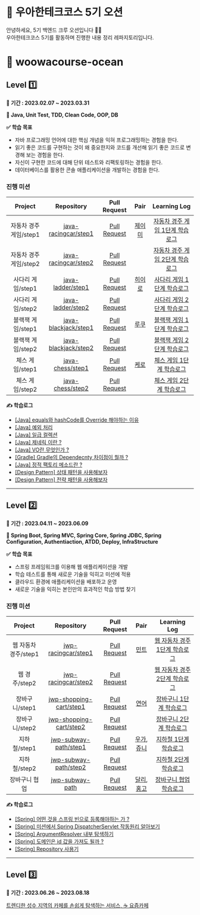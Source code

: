 # 🌟 우아한테크코스 5기 오션
안녕하세요, 5기 백엔드 크루 오션입니다 🌊🌊 \
우아한테크코스 5기를 활동하며 진행한 내용 정리 레파지토리입니다.
<br>

# 🚀 woowacourse-ocean
## Level 1️⃣
**📆 기간 : 2023.02.07 ~ 2023.03.31**

**📖 Java, Unit Test, TDD, Clean Code, OOP, DB**

**✅ 학습 목표**
- 자바 프로그래밍 언어에 대한 핵심 개념을 익혀 프로그래밍하는 경험을 한다.
- 읽기 좋은 코드를 구현하는 것이 왜 중요한지와 코드를 개선해 읽기 좋은 코드로 변경해 보는 경험을 한다.
- 자신이 구현한 코드에 대해 단위 테스트와 리팩토링하는 경험을 한다.
- 데이터베이스를 활용한 콘솔 애플리케이션을 개발하는 경험을 한다.
### 진행 미션
|Project |Repository |Pull Request |Pair |Learning Log|
|:------:|:---------:|:-----------:|:---:|:----------:|
|자동차 경주 게임/step1|[java-racingcar/step1](https://github.com/donghae-kim/java-racingcar/tree/step1)|[Pull Request](https://github.com/woowacourse/java-racingcar/pull/509)|[제이미](https://github.com/JJ503)|[자동차 경주 게임 1단계 학습로그](https://eastc.tistory.com/entry/우아한-테크코스-5기-자동차-경주-1단계-학습-로그)|
|자동차 경주 게임/step2|[java-racingcar/step2](https://github.com/donghae-kim/java-racingcar/tree/step2)|[Pull Request](https://github.com/woowacourse/java-racingcar/pull/556)||[자동차 경주 게임 2단계 학습로그](https://eastc.tistory.com/entry/우아한-테크코스-5기-자동차-경주-2단계-학습-로그)
|사다리 게임/step1|[java-ladder/step1](https://github.com/donghae-kim/java-ladder/tree/step1)|[Pull Request](https://github.com/woowacourse/java-ladder/pull/72)|[히이로](https://github.com/MoonJeWoong)|[사다리 게임 1단계 학습로그](https://eastc.tistory.com/entry/우아한-테크코스-5기-사다리-타기-1단계-학습-로그)
|사다리 게임/step2|[java-ladder/step2](https://github.com/donghae-kim/java-ladder/tree/step2)|[Pull Request](https://github.com/woowacourse/java-ladder/pull/176)||[사다리 게임 2단계 학습로그](https://eastc.tistory.com/entry/우아한-테크코스-5기-사다리-타기-1단계-학습-로그-1)
|블랙잭 게임/step1|[java-blackjack/step1](https://github.com/donghae-kim/java-blackjack/tree/step1)|[Pull Request](https://github.com/woowacourse/java-blackjack/pull/417)|[루쿠](https://github.com/aiaiaiai1)|[블랙잭 게임 1단계 학습로그](https://eastc.tistory.com/entry/우아한-테크코스-5기-블랙잭-1단계-학습-로그)
|블랙잭 게임/step2|[java-blackjack/step2](https://github.com/donghae-kim/java-blackjack/tree/step2)|[Pull Request](https://github.com/woowacourse/java-blackjack/pull/501)||[블랙잭 게임 2단계 학습로그](https://eastc.tistory.com/entry/우아한-테크코스-5기-블랙잭-2단계-학습-로그)
|체스 게임/step1|[java-chess/step1](https://github.com/donghae-kim/java-chess/tree/step1)|[Pull Request](https://github.com/woowacourse/java-chess/pull/481)|[케로](https://github.com/jyeost)|[체스 게임 1단계 학습로그](https://eastc.tistory.com/entry/우아한-테크코스-5기-체스-1단계-학습-로그)
|체스 게임/step2|[java-chess/step2](https://github.com/donghae-kim/java-chess/tree/step2)|[Pull Request](https://github.com/woowacourse/java-chess/pull/549)||[체스 게임 2단계 학습로그](https://eastc.tistory.com/entry/우아한테크코스-5기-체스-2단계-학습-로그)

**✍️ 학습로그**
- [[Java] equals와 hashCode를 Override 해야하는 이유](https://eastc.tistory.com/entry/JAVA-equals와-hashCode를-재정의-해야하는-이유)
- [[Java] 예외 처리](https://eastc.tistory.com/entry/JAVA-예외-처리)
- [[Java] 일급 컬렉션](https://eastc.tistory.com/entry/JAVA-일급-컬렉션)
- [[Java] 제네릭 이란 ?](https://eastc.tistory.com/entry/JAVA-제네릭-Generic)
- [[Java] VO란 무엇인가 ?](https://eastc.tistory.com/entry/JAVA-VOValue-Object-란-무엇인가)
- [[Gradle] Gradle의 Dependecnty 차이점이 뭘까 ?](https://eastc.tistory.com/entry/Gradle-dependency-차이점-CompileOnly-RuntimeOnly-api-implementation)
- [[Java] 정적 팩토리 메소드란 ?](https://eastc.tistory.com/entry/JAVA-정적-팩토리-메소드)
- [[Design Pattern] 상태 패턴을 사용해보자](https://eastc.tistory.com/entry/디자인-패턴-상태-패턴)
- [[Design Pattern] 전략 패턴을 사용해보자](https://eastc.tistory.com/entry/디자인-패턴-전략-패턴)

---
## Level 2️⃣
**📆 기간 : 2023.04.11 ~ 2023.06.09**

**📖 Spring Boot, Spring MVC, Spring Core, Spring JDBC, Spring Configuration, Authentiaction, ATDD, Deploy, InfraStructure**

**✅ 학습 목표**
- 스프링 프레임워크를 이용해 웹 애플리케이션을 개발
- 학습 테스트를 통해 새로운 기술을 익히고 미션에 적용
- 클라우드 환경에 애플리케이션을 배포하고 운영
- 새로운 기술을 익히는 본인만의 효과적인 학습 방법 찾기

### 진행 미션
|Project |Repository |Pull Request |Pair |Learning Log|
|:------:|:---------:|:-----------:|:---:|:----------:|
|웹 자동차 경주/step1|[jwp-racingcar/step1](https://github.com/donghae-kim/jwp-racingcar/tree/step1)|[Pull Request](https://github.com/woowacourse/jwp-racingcar/pull/52)|[민트](https://github.com/yujamint)|[웹 자동차 경주 1단계 학습로그](https://eastc.tistory.com/entry/우아한테크코스-5기-웹-자동차-경주-1단계-학습-로그)
|웹  경주/step2|[jwp-racingcar/step2](https://github.com/donghae-kim/jwp-racingcar/tree/step2)|[Pull Request](https://github.com/woowacourse/jwp-racingcar/pull/120)||[웹 자동차 경주 2단계 학습로그](https://eastc.tistory.com/entry/우아한테크코스-5기-웹-자동차-경주-2단계-학습-로그-1)
|장바구니/step1|[jwp-shopping-cart/step1](https://github.com/donghae-kim/jwp-shopping-cart/tree/step1)|[Pull Request](https://github.com/woowacourse/jwp-shopping-cart/pull/178)|[연어](https://github.com/nuyh99)|[장바구니 1단계 학습로그](https://eastc.tistory.com/entry/우아한테크코스-5기-장바구니-1단계-학습)
|장바구니/step2|[jwp-shopping-cart/step2](https://github.com/donghae-kim/jwp-shopping-cart/tree/step2)|[Pull Request](https://github.com/woowacourse/jwp-shopping-cart/pull/285)||[장바구니 2단계 학습로그](https://eastc.tistory.com/entry/우아한테크코스-5기-장바구니-2단계-학습-로그)
|지하철/step1|[jwp-subway-path/step1](https://github.com/donghae-kim/jwp-subway-path/tree/step1)|[Pull Request](https://github.com/woowacourse/jwp-subway-path/pull/64)|[우가](https://github.com/wugawuga), [쥬니](https://github.com/cpot5620)|[지하철 1단계 학습로그](https://eastc.tistory.com/entry/우아한테크코스-5기-지하철-1단계-학습로그)
|지하철/step2|[jwp-subway-path/step2](https://github.com/donghae-kim/jwp-subway-path/tree/step2)|[Pull Request](https://github.com/woowacourse/jwp-subway-path/pull/117)||[지하철 2단계 학습로그](https://eastc.tistory.com/entry/우아한테크코스-5기-지하철-2단계-학습로그)
|장바구니 협업|[jwp-subway-path](https://github.com/donghae-kim/jwp-shopping-order/tree/step2)|[Pull Request](https://github.com/woowacourse/jwp-shopping-order/pull/39)|[달리](https://github.com/waterricecake), [홍고](https://github.com/hgo641)|[장바구니 협업 학습로그]()

**✍️ 학습로그**
- [[Spring] 어떤 것을 스프링 빈으로 등록해야하는 가 ?](https://eastc.tistory.com/entry/Spring-어떤-객체를-빈으로-등록해야-할까)
- [[Spring] 미션에서 Spring DispatcherServlet 작동원리 알아보기](https://eastc.tistory.com/entry/Spring-Dispatcher-Servlet이란-미션-에서-찾아보기)
- [[Spring] ArgumentResolver 내부 탐색하기](https://eastc.tistory.com/entry/Spring-Argument-Resolver-내부-구경-하기)
- [[Spring] 도메인은 id 값을 가져도 될까 ?](https://eastc.tistory.com/entry/도메인은-id-값을-가져도-될까)
- [[Spring] Repository 사용기](https://eastc.tistory.com/entry/Repository-사용기)

---
## Level 3️⃣
**📆 기간 : 2023.06.26 ~ 2023.08.18**

[트렌디한 성수 지역의 카페를 손쉽게 탐색하는 서비스, ☕️ 요즘카페](https://github.com/woowacourse-teams/2023-yozm-cafe)
